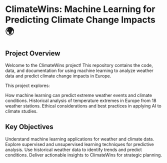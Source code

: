 # ClimateWins: Machine Learning for Predicting Climate Change Impacts 🌍
## Project Overview
Welcome to the ClimateWins project! This repository contains the code, data, and documentation for using machine learning to analyze weather data and predict climate change impacts in Europe. 

This project explores:

How machine learning can predict extreme weather events and climate conditions. 
Historical analysis of temperature extremes in Europe from 18 weather stations. 
Ethical considerations and best practices in applying AI to climate studies. 
## Key Objectives
Understand machine learning applications for weather and climate data. 
Explore supervised and unsupervised learning techniques for predictive analysis. 
Use historical weather data to identify trends and predict conditions. 
Deliver actionable insights to ClimateWins for strategic planning. 
 
